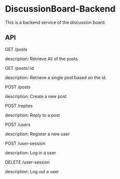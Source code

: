 # DiscussionBoard-Backend

This is a backend service of the discussion board.


## API

GET /posts

description: Retrieve All of the posts

GET /posts/:id

description: Retrieve a single post based on the id.

POST /posts

description: Create a new post

POST /replies

description: Reply to a post

POST /users

description: Register a new user

POST /user-session

description: Log in a user

DELETE /user-session

description: Log out a user

